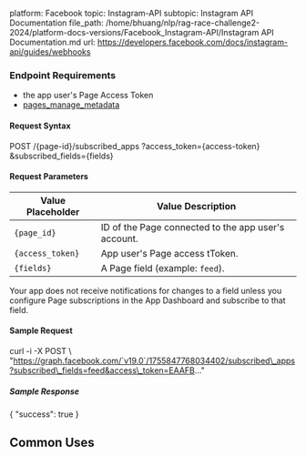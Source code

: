 platform: Facebook
topic: Instagram-API
subtopic: Instagram API Documentation
file_path: /home/bhuang/nlp/rag-race-challenge2-2024/platform-docs-versions/Facebook_Instagram-API/Instagram API Documentation.md
url: https://developers.facebook.com/docs/instagram-api/guides/webhooks

### Endpoint Requirements

* the app user's Page Access Token
* [pages\_manage\_metadata](https://developers.facebook.com/docs/instagram-api/guides/docs/permissions/reference/pages_manage_metadata)

#### Request Syntax

POST /{page\-id}/subscribed\_apps
  ?access\_token\={access\-token}
  &subscribed\_fields\={fields}

#### Request Parameters

| Value Placeholder | Value Description |
| --- | --- |
| `{page_id}` | ID of the Page connected to the app user's account. |
| `{access_token}` | App user's Page access tToken. |
| `{fields}` | A Page field (example: `feed`). |

Your app does not receive notifications for changes to a field unless you configure Page subscriptions in the App Dashboard and subscribe to that field.

#### Sample Request

curl \-i \-X POST \\
  "https://graph.facebook.com/`v19.0`/1755847768034402/subscribed\_apps?subscribed\_fields=feed&access\_token=EAAFB..."

##### Sample Response

{
  "success": true
}

[](#)

## Common Uses